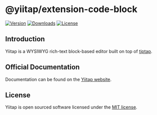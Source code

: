 # @yiitap/extension-code-block
[![Version](https://img.shields.io/npm/v/@yiitap/extension-code-block.svg?label=version)](https://www.npmjs.com/package/@yiitap/extension-code-block)
[![Downloads](https://img.shields.io/npm/dm/@yiitap/extension-code-block.svg)](https://npmcharts.com/compare/yiitap?minimal=true)
[![License](https://img.shields.io/npm/l/@yiitap/extension-code-block.svg)](https://github.com/yiitap/yiitap/blob/main/LICENSE)

## Introduction
Yiitap is a WYSIWYG rich-text block-based editor built on top of [tiptap](https://tiptap.dev).

## Official Documentation
Documentation can be found on the [Yiitap website](https://yiitap.pileax.ai).

## License
Yiitap is open sourced software licensed under the [MIT license](https://github.com/yiitap/yiitap/blob/main/LICENSE).
